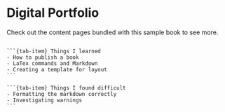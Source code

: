 # Digital Portfolio

Check out the content pages bundled with this sample book to see more.

```{tableofcontents}
```

````{tab-set}
```{tab-item} Things I learned
- How to publish a book
- LaTex commands and Markdown
- Creating a template for layout
```

```{tab-item} Things I found difficult
- Formatting the markdown correctly
- Investigating warnings
```
````
